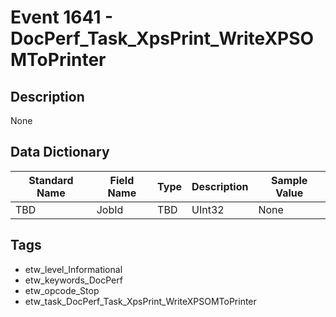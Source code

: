 # Event 1641 - DocPerf_Task_XpsPrint_WriteXPSOMToPrinter

## Description
None

## Data Dictionary
|Standard Name|Field Name|Type|Description|Sample Value|
|---|---|---|---|---|
|TBD|JobId|TBD|UInt32|None|None|

## Tags
* etw_level_Informational
* etw_keywords_DocPerf
* etw_opcode_Stop
* etw_task_DocPerf_Task_XpsPrint_WriteXPSOMToPrinter